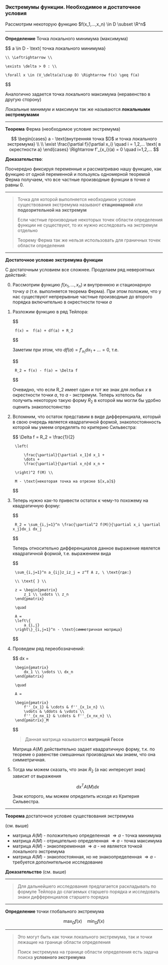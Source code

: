 ### Экстремумы функции. Необходимое и достаточное условия

Рассмотрим некоторую функцию $f(x_1,...,x_n) \in D \subset \R^n$

---

**Определение** Точка локального минимума (максимума)

$$
    a \in D - \text{ точка локального минимума}

    \\ \Leftrightarrow \\

    \exists \delta > 0 : \\
    
    \forall x \in (V_\delta(a)\cap D) \Rightarrow f(x) \geq f(a)
$$

Аналогично задается точка локального максимума (неравенство в другую сторону)

Локальные минимум и максимум так же называются **локальными экстремумами**

---

**Теорема** Ферма (необходимое условие экстремума)

$$
    \begin{cases}
        a - \text{внутренняя точка $D$ и точка локального экстремума} \\ \\ 
        \exist \frac{\partial f}{\partial x_i} \quad i = 1,2,... \text{ в окрестности a}
    \end{cases} \Rightarrow f'_{x_i}(a) = 0 \quad i=1,2,...
$$

**Доказательство**:

Поочередно фиксируя переменные и рассматриваю нашу функцию, как функцию от одной переменной и пользуясь одномерной теоремой Ферма получаем, что все частные производные функции в точке $a$ равны 0.

---

> Точка для которой выполняется необходимое условие существования экстремума называют **стационарной** или **подозрительной на экстремум**
> 
> Если частные производные некоторых точек области определения функции не существуют, то их нужно исследовать на экстремум отдельно
> 
> Теорему Ферма так же нельзя использовать для граничных точек области определения

---

**Достаточное условие экстремума функции**

С достаточным условием все сложнее. Проделаем ряд невероятных действий:

0. Рассмотрим функцию $f(x_1,..., x_n)$ и внутреннюю и стационарную точку $a$ (т.е. выполняется теорема Ферма). При этом положим, что у нас существуют непрерывные частные производные до второго порядка включительно в окрестности точки $a$

1. Разложим функцию в ряд Тейлора:

    $$

        f(x) =  f(a) + df(a) + R_2

    $$

    Заметим при этом, что $df(a) = f'_{x_1}d x_1 + ... = 0$, т.е.

    $$

        R_2 = f(x) - f(a) = \Delta f

    $$

    Очевидно, что если R_2 имеет один и тот же знак для любых $x$ в окрестности точки $a$, то $a$ - экстремум. Теперь хотелось бы получить некоторую такую форму $R_2$ в которой мы могли бы удобно оценить знакопостоянство

2. Вспомним, что остаток представим в виде дифференциала, который в свою очередь является квадратичной формой, знакопостоянность которой мы умеем определять по критерию Сильвестра:

    $$
        \Delta f = R_2 = \frac{1}{2}

        \left(

            \frac{\partial}{\partial x_1}d x_1 + 
            \dots + 
            \frac{\partial}{\partial x_n}d x_n + 

        \right)^2 f(M) \\

        M - \text{некоторая точка на отрезке $[x,a]$}
    $$

3. Теперь нужно как-то привести остаток к чему-то похожему на квадратичную форму:

    $$
    
        R_2 = \sum_{i,j=1}^n \frac{\partial^2 f(M)}{\partial x_i \partial x_j}dx_i dx_j

    $$

    Теперь относительно дифференциалов данное выражение явялется квадратичной формой, т.е. выражением вида

    $$

        \sum_{i,j=1}^n a_{ij}z_iz_j = z^T A z, \ \text{где:} 
        
        \\ \text{ } \\

        z = \begin{pmatrix}
            z_1 \\ \vdots \\ z_n  
        \end{pmatrix} 
        
        \quad 
        
        A = 
        \left\{
            a_{i,j}
        \right\}_{i,j=1}^n - \text{симметричная матрица}

    $$

4. Проведем ряд переобозначений:

    $$
        dx = 

        \begin{pmatrix}
            dx_1 \\ \vdots \\ dx_n
        \end{pmatrix} 
        
        \quad 

        A = 

        \begin{pmatrix}
            f''_{x_1} & \cdots & f''_{x_1x_n} \\
            \vdots & \ddots & \vdots \\
            f''_{x_nx_1} & \cdots & f''_{x_nx_n} \\
        \end{pmatrix}_M
    $$

    > Данная матрица называется **матрицей Гессе**

    Матрица $A(M)$ действительно задает квадратичную форму, т.к. по теореме о равенстве смешанных производных мы знаем, что она симметричная.

5. Тогда мы можем сказать, что знак $R_2$ (а нас интересует знак) зависит от выражения

    $$
        dx^T A(M) dx
    $$

    Знак которого, мы можем определить исходя из Критерия Сильвестра. 

---

**Теорема** достаточное условие существования экстремума

(см. выше)

- матрица $A(M)$ - положительно определенная $\Rightarrow a$ - точка минимума 
- матрица $A(M)$ - отрицательно определенная $\Rightarrow a$ - точка максимума 
- матрица $A(M)$ - знакопеременная $\Rightarrow a$ - не является точкой локального экстремума 
- матрица $A(M)$ - знакопостоянная, но не знакоопределенная $\Rightarrow a$ - требуется дополнительное исследование

**Доказательство** (см. выше)

---

> Для дальнейшего исследования предлагается раскладывать по формуле Тейлора до слагаемых старшего порядка и исследовать знаки дифференциалов старшего порядка

---

**Определение** точки глобального экстремума

$$
    \max_D f(x) \quad \min_D f(x) 
$$

---

> Это могут быть как точки локального экстремума, так и точки лежащие на границе области определения
> 
> Поиск экстремума на границе области определения есть задача поиска **условного экстремума**
